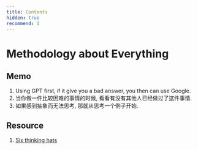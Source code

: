 ```yaml
---
title: Contents
hidden: true
recommend: 1
---
```


# Methodology about Everything


## Memo

1. Using GPT first, if it give you a bad answer, you then can use Google.
2. 当你做一件比较困难的事情的时候, 看看有没有其他人已经做过了这件事情.
3. 如果感到抽象而无法思考, 那就从思考一个例子开始.


## Resource

1. [Six thinking hats](./six-thinking-hats)